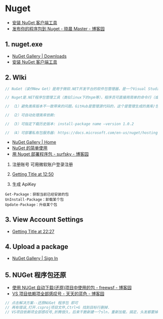 # Nuget

- [安装 NuGet 客户端工具](https://docs.microsoft.com/zh-cn/nuget/install-nuget-client-tools)
- [发布你的程序包到 Nuget - 晓晨 Master - 博客园](https://www.cnblogs.com/stulzq/p/8874426.html)

## 1. nuget.exe

- [NuGet Gallery | Downloads](https://www.nuget.org/downloads)
- [安装 NuGet 客户端工具](https://docs.microsoft.com/zh-cn/nuget/install-nuget-client-tools)

## 2. WIki

```C#
// NuGet（读作New Get）是用于微软.NET开发平台的软件包管理器，是一个Visual Studio的扩展。

// Nuget是.NET程序包管理工具（类似linux下的npm等），程序员可直接用简单的命令行（或VS）下载包。好处：

// （1）避免类库版本不一致带来的问题。GitHub是管理源代码的，这个是管理生成的类库/包的。

// （2）可自动处理类库依赖:

// （3）可指定下载历史版本: install-package name –version 1.0.2

// （4）可部署私有包服务器: https://docs.microsoft.com/en-us/nuget/hosting-packages/overview
```

- [NuGet Gallery | Home](https://www.nuget.org/)
- [NuGet 的简单使用](https://www.cnblogs.com/nizhenghua/p/6422078.html)
- [用 Nuget 部署程序包 - surfsky - 博客园](https://www.cnblogs.com/surfsky/p/8072993.html)

1. 注册账号 可用微软账户登录注册
2. [Getting Title at 12:50](http://www.nuget.org)

3. 生成 ApiKey

```shell
Get-Package：获取当前已经安装的包
UnInstall-Package：卸载某个包
Update-Package：升级某个包
```

## 3. View Account Settings

- [Getting Title at 22:27](https://www.nuget.org/account)

## 4. Upload a package

- [NuGet Gallery | Sign In](https://www.nuget.org/packages/manage/upload)

## 5. NUGet 程序包还原

- [使用 NUGet 自动下载(还原)项目中使用的包 - freewsf - 博客园](https://www.cnblogs.com/freewsf/p/5615875.html)
- [VS 项目依赖项全部感叹号 - 天天的蓝色 - 博客园](https://www.cnblogs.com/huanyun/p/9199542.html)

```c#
// 点击解决方案--还原NUGet 程序包 即可
// 再有错误,打开.csproj项目文件,Ctrl+G 找到目标行删掉.
// VS项目依赖项全部感叹号,折腾很久，后来干脆新建一个sln，重新加载，搞定，头发都要掉了好几根。。。。

```
